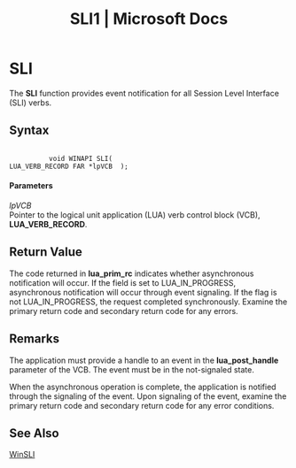 ﻿---
title: "SLI1 | Microsoft Docs"
ms.custom: ""
ms.date: "11/30/2017"
ms.prod: "host-integration-server"
ms.reviewer: ""
ms.suite: ""
ms.tgt_pltfrm: ""
ms.topic: "article"
ms.assetid: 95d022bd-a709-496e-afef-8e013880a0ce
caps.latest.revision: 3
---
# SLI
The **SLI** function provides event notification for all Session Level Interface (SLI) verbs.  
  
## Syntax  
  
```  
  
          void WINAPI SLI(   
LUA_VERB_RECORD FAR *lpVCB  );  
```  
  
#### Parameters  
 *lpVCB*  
 Pointer to the logical unit application (LUA) verb control block (VCB), **LUA_VERB_RECORD**.  
  
## Return Value  
 The code returned in **lua_prim_rc** indicates whether asynchronous notification will occur. If the field is set to LUA_IN_PROGRESS, asynchronous notification will occur through event signaling. If the flag is not LUA_IN_PROGRESS, the request completed synchronously. Examine the primary return code and secondary return code for any errors.  
  
## Remarks  
 The application must provide a handle to an event in the **lua_post_handle** parameter of the VCB. The event must be in the not-signaled state.  
  
 When the asynchronous operation is complete, the application is notified through the signaling of the event. Upon signaling of the event, examine the primary return code and secondary return code for any error conditions.  
  
## See Also  
 [WinSLI](../core/winsli2.md)